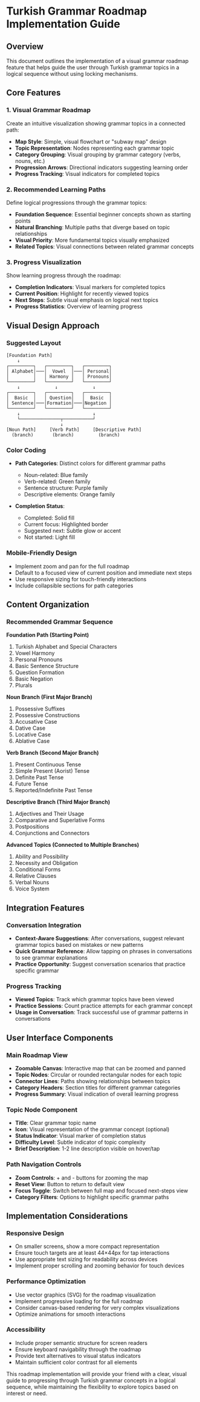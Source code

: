 # Turkish Grammar Roadmap Implementation Guide

## Overview

This document outlines the implementation of a visual grammar roadmap feature that helps guide the user through Turkish grammar topics in a logical sequence without using locking mechanisms.

## Core Features

### 1. Visual Grammar Roadmap

Create an intuitive visualization showing grammar topics in a connected path:

- **Map Style**: Simple, visual flowchart or "subway map" design
- **Topic Representation**: Nodes representing each grammar topic
- **Category Grouping**: Visual grouping by grammar category (verbs, nouns, etc.)
- **Progression Arrows**: Directional indicators suggesting learning order
- **Progress Tracking**: Visual indicators for completed topics

### 2. Recommended Learning Paths

Define logical progressions through the grammar topics:

- **Foundation Sequence**: Essential beginner concepts shown as starting points
- **Natural Branching**: Multiple paths that diverge based on topic relationships
- **Visual Priority**: More fundamental topics visually emphasized 
- **Related Topics**: Visual connections between related grammar concepts

### 3. Progress Visualization

Show learning progress through the roadmap:

- **Completion Indicators**: Visual markers for completed topics
- **Current Position**: Highlight for recently viewed topics
- **Next Steps**: Subtle visual emphasis on logical next topics
- **Progress Statistics**: Overview of learning progress

## Visual Design Approach

### Suggested Layout

```
[Foundation Path]
    ↓
┌─────────┐   ┌─────────┐   ┌─────────┐
│ Alphabet│───│  Vowel  │───│ Personal│
│         │   │ Harmony │   │ Pronouns│
└─────────┘   └─────────┘   └─────────┘
    ↓             ↓             ↓
┌─────────┐   ┌─────────┐   ┌─────────┐
│  Basic  │   │ Question│   │  Basic  │
│ Sentence│───│Formation│───│Negation │
└─────────┘   └─────────┘   └─────────┘
    ↓                           ↓
    └───────────────┬───────────┘
                    ↓
[Noun Path]     [Verb Path]     [Descriptive Path]
  (branch)       (branch)         (branch)
```

### Color Coding

- **Path Categories**: Distinct colors for different grammar paths
  - Noun-related: Blue family
  - Verb-related: Green family  
  - Sentence structure: Purple family
  - Descriptive elements: Orange family

- **Completion Status**:
  - Completed: Solid fill
  - Current focus: Highlighted border
  - Suggested next: Subtle glow or accent
  - Not started: Light fill

### Mobile-Friendly Design

- Implement zoom and pan for the full roadmap
- Default to a focused view of current position and immediate next steps
- Use responsive sizing for touch-friendly interactions
- Include collapsible sections for path categories

## Content Organization

### Recommended Grammar Sequence

**Foundation Path (Starting Point)**
1. Turkish Alphabet and Special Characters
2. Vowel Harmony
3. Personal Pronouns
4. Basic Sentence Structure
5. Question Formation
6. Basic Negation
7. Plurals

**Noun Branch (First Major Branch)**
1. Possessive Suffixes
2. Possessive Constructions
3. Accusative Case
4. Dative Case
5. Locative Case
6. Ablative Case

**Verb Branch (Second Major Branch)**
1. Present Continuous Tense
2. Simple Present (Aorist) Tense
3. Definite Past Tense
4. Future Tense
5. Reported/Indefinite Past Tense

**Descriptive Branch (Third Major Branch)**
1. Adjectives and Their Usage
2. Comparative and Superlative Forms
3. Postpositions
4. Conjunctions and Connectors

**Advanced Topics (Connected to Multiple Branches)**
1. Ability and Possibility
2. Necessity and Obligation
3. Conditional Forms
4. Relative Clauses
5. Verbal Nouns
6. Voice System

## Integration Features

### Conversation Integration

- **Context-Aware Suggestions**: After conversations, suggest relevant grammar topics based on mistakes or new patterns
- **Quick Grammar Reference**: Allow tapping on phrases in conversations to see grammar explanations
- **Practice Opportunity**: Suggest conversation scenarios that practice specific grammar

### Progress Tracking

- **Viewed Topics**: Track which grammar topics have been viewed
- **Practice Sessions**: Count practice attempts for each grammar concept
- **Usage in Conversation**: Track successful use of grammar patterns in conversations

## User Interface Components

### Main Roadmap View

- **Zoomable Canvas**: Interactive map that can be zoomed and panned
- **Topic Nodes**: Circular or rounded rectangular nodes for each topic
- **Connector Lines**: Paths showing relationships between topics
- **Category Headers**: Section titles for different grammar categories
- **Progress Summary**: Visual indication of overall learning progress

### Topic Node Component

- **Title**: Clear grammar topic name
- **Icon**: Visual representation of the grammar concept (optional)
- **Status Indicator**: Visual marker of completion status
- **Difficulty Level**: Subtle indicator of topic complexity
- **Brief Description**: 1-2 line description visible on hover/tap

### Path Navigation Controls

- **Zoom Controls**: + and - buttons for zooming the map
- **Reset View**: Button to return to default view
- **Focus Toggle**: Switch between full map and focused next-steps view
- **Category Filters**: Options to highlight specific grammar paths

## Implementation Considerations

### Responsive Design

- On smaller screens, show a more compact representation
- Ensure touch targets are at least 44×44px for tap interactions
- Use appropriate text sizing for readability across devices
- Implement proper scrolling and zooming behavior for touch devices

### Performance Optimization

- Use vector graphics (SVG) for the roadmap visualization
- Implement progressive loading for the full roadmap
- Consider canvas-based rendering for very complex visualizations
- Optimize animations for smooth interactions

### Accessibility

- Include proper semantic structure for screen readers
- Ensure keyboard navigability through the roadmap
- Provide text alternatives to visual status indicators
- Maintain sufficient color contrast for all elements

This roadmap implementation will provide your friend with a clear, visual guide to progressing through Turkish grammar concepts in a logical sequence, while maintaining the flexibility to explore topics based on interest or need.